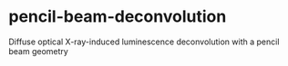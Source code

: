 # pencil-beam-deconvolution
Diffuse optical X-ray-induced luminescence deconvolution with a pencil beam geometry
